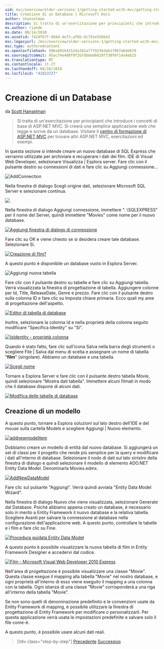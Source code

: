 ```yaml
---
uid: mvc/overview/older-versions-1/getting-started-with-mvc/getting-started-with-mvc-part4
title: Creazione di un Database | Microsoft Docs
author: shanselman
description: Si tratta di un'esercitazione per principianti che introduce i concetti di base di ASP.NET MVC. Creare un'applicazione web semplice che legge e scrive da un database.
ms.author: riande
ms.date: 08/14/2010
ms.assetid: 742df67f-484d-4ef3-af6b-8c791e556b43
msc.legacyurl: /mvc/overview/older-versions-1/getting-started-with-mvc/getting-started-with-mvc-part4
msc.type: authoredcontent
ms.openlocfilehash: 596a491b4152da341a7779236dab17967a6de670
ms.sourcegitcommit: 45ac74e400f9f2b7dbded66297730f6f14a4eb25
ms.translationtype: MT
ms.contentlocale: it-IT
ms.lasthandoff: 08/16/2018
ms.locfileid: "41823727"
---
```

<a name="creating-a-database"></a>Creazione di un Database
====================
da [Scott Hanselman](https://github.com/shanselman)

> Si tratta di un'esercitazione per principianti che introduce i concetti di base di ASP.NET MVC. Si creerà una semplice applicazione web che legge e scrive da un database. Visitare il [centro di formazione di ASP.NET MVC](../../../index.md) per trovare altri ASP.NET MVC, esercitazioni ed esempi.


In questa sezione si intende creare un nuovo database di SQL Express che verranno utilizzate per archiviare e recuperare i dati dei film. IDE di Visual Web Developer, selezionare Visualizza | Esplora server. Fare clic con il pulsante destro su connessioni di dati e fare clic su Aggiungi connessione...

![AddConnection](getting-started-with-mvc-part4/_static/image1.png)

Nella finestra di dialogo Scegli origine dati, selezionare Microsoft SQL Server e selezionare continua.

![](getting-started-with-mvc-part4/_static/image2.png)

Nella finestra di dialogo Aggiungi connessione, immettere ". \SQLEXPRESS" per il nome del Server, quindi immettere "Movies" come nome per il nuovo database.

[![Aggiungi finestra di dialogo di connessione](getting-started-with-mvc-part4/_static/image4.png)](getting-started-with-mvc-part4/_static/image3.png)

Fare clic su OK e viene chiesto se si desidera creare tale database. Selezionare Sì.

[![Creazione di film?](getting-started-with-mvc-part4/_static/image6.png)](getting-started-with-mvc-part4/_static/image5.png)

A questo punto è disponibile un database vuoto in Esplora Server.

![Aggiungi nuova tabella](getting-started-with-mvc-part4/_static/image7.png)

Fare clic con il pulsante destro su tabelle e fare clic su Aggiungi tabella. Verrà visualizzata la finestra di progettazione di tabella. Aggiungere colonne per Id, Title, ReleaseDate, Genre e prezzo. Fare clic con il pulsante destro sulla colonna ID e fare clic su Imposta chiave primaria. Ecco quali my aree di progettazione dell'aspetto.

[![Editor di tabella di database](getting-started-with-mvc-part4/_static/image9.png)](getting-started-with-mvc-part4/_static/image8.png)

Inoltre, selezionare la colonna Id e nella proprietà della colonna seguito modificare "Specifica Identity" su "Sì".

[![IsIdentity - proprietà colonna](getting-started-with-mvc-part4/_static/image11.png)](getting-started-with-mvc-part4/_static/image10.png)

Quando è stato fatto, fare clic sull'icona Salva nella barra degli strumenti o scegliere File | Salva dal menu di scelta e assegnare un nome di tabella "**film**" (singolare). Abbiamo un database e una tabella.

[![Scegli nome](getting-started-with-mvc-part4/_static/image13.png)](getting-started-with-mvc-part4/_static/image12.png)

Tornare a Esplora Server e fare clic con il pulsante destro tabella Movie, quindi selezionare "Mostra dati tabella". Immettere alcuni filmati in modo che il database dispone di alcuni dati.

[![Modifica delle tabelle di database](getting-started-with-mvc-part4/_static/image15.png)](getting-started-with-mvc-part4/_static/image14.png)

## <a name="creating-a-model"></a>Creazione di un modello

A questo punto, tornare a Esplora soluzioni sul lato destro dell'IDE e del mouse sulla cartella Models e scegliere Aggiungi | Nuovo elemento.

[![addnewmodelitem](getting-started-with-mvc-part4/_static/image17.png)](getting-started-with-mvc-part4/_static/image16.png)

Dobbiamo creare un modello di entità dal nuovo database. Si aggiungerà un set di classi per il progetto che rende più semplice per la query e modificare i dati all'interno di database. Selezionare il nodo di dati sul lato sinistro della finestra di dialogo e quindi selezionare il modello di elemento ADO.NET Entity Data Model. Denominarla Movies.edmx.

[![AddNewDataModel](getting-started-with-mvc-part4/_static/image19.png)](getting-started-with-mvc-part4/_static/image18.png)

Fare clic sul pulsante "Aggiungi". Verrà quindi avviata "Entity Data Model Wizard".

Nella finestra di dialogo Nuovo che viene visualizzata, selezionare Generate dal Database. Poiché abbiamo appena creato un database, è necessario solo in merito a Entity Framework il nuovo database e la relativa tabella. Scegliere Avanti per salvare la connessione al database nella configurazione dell'applicazione web. A questo punto, controllare le tabelle e i film e fare clic su Fine.

[![Procedura guidata Entity Data Model](getting-started-with-mvc-part4/_static/image21.png)](getting-started-with-mvc-part4/_static/image20.png)

A questo punto è possibile visualizzare la nuova tabella di film in Entity Framework Designer e accedervi dal codice.

[![Film - Microsoft Visual Web Developer 2010 Express](getting-started-with-mvc-part4/_static/image23.png)](getting-started-with-mvc-part4/_static/image22.png)

Nell'area di progettazione è possibile visualizzare una classe "Movie". Questa classe esegue il mapping alla tabella "Movie" nel nostro database, e ogni proprietà all'interno di esso viene eseguito il mapping a una colonna con la tabella. Ogni istanza di una classe "Movie" corrisponderà a una riga all'interno della tabella "Movie".

Se non sono quelli di denominazione predefinito e le convenzioni usate da Entity Framework di mapping, è possibile utilizzare la finestra di progettazione di Entity Framework per modificare o personalizzarli. Per questa applicazione verrà usata le impostazioni predefinite e salvare solo il file come-è.

A questo punto, è possibile usare alcuni dati reali.

> [!div class="step-by-step"]
> [Precedente](getting-started-with-mvc-part3.md)
> [Successivo](getting-started-with-mvc-part5.md)
